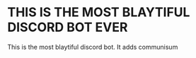 # THIS IS THE MOST BLAYTIFUL DISCORD BOT EVER
This is the most blaytiful discord bot.
It adds communisum
